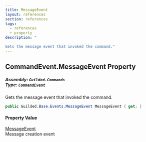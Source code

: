 ```yaml
---
title: MessageEvent
layout: references
section: references
tags:
  - references
  - property
description: "

Gets the message event that invoked the command."
---
```


## CommandEvent.MessageEvent Property
##### **Assembly:** `Guilded.Commands`<br/>**Type:** [`CommandEvent`](CommandEvent 'Guilded.Commands.CommandEvent')

Gets the message event that invoked the command.

```csharp
public Guilded.Base.Events.MessageEvent MessageEvent { get; }
```

#### Property Value
[MessageEvent](MessageEvent 'Guilded.Base.Events.MessageEvent')  
Message creation event